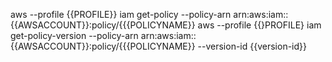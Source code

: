 aws --profile {{PROFILE}} iam get-policy --policy-arn arn:aws:iam::{{AWSACCOUNT}}:policy/{{{POLICYNAME}}
aws --profile {{}PROFILE} iam get-policy-version --policy-arn arn:aws:iam::{{AWSACCOUNT}}:policy/{{{POLICYNAME}} --version-id {{version-id}}